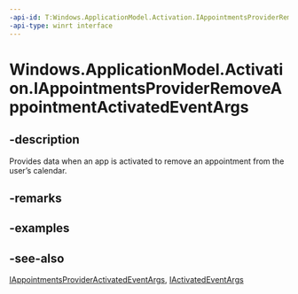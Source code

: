 ```yaml
---
-api-id: T:Windows.ApplicationModel.Activation.IAppointmentsProviderRemoveAppointmentActivatedEventArgs
-api-type: winrt interface
---
```


<!-- Interface syntax.
public interface IAppointmentsProviderRemoveAppointmentActivatedEventArgs : Windows.ApplicationModel.Activation.IActivatedEventArgs, Windows.ApplicationModel.Activation.IAppointmentsProviderActivatedEventArgs
-->

# Windows.ApplicationModel.Activation.IAppointmentsProviderRemoveAppointmentActivatedEventArgs

## -description
Provides data when an app is activated to remove an appointment from the user’s calendar.

## -remarks

## -examples

## -see-also
[IAppointmentsProviderActivatedEventArgs](iappointmentsprovideractivatedeventargs.md), [IActivatedEventArgs](iactivatedeventargs.md)
